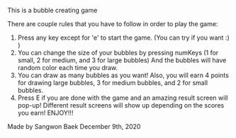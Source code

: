 This is a bubble creating game

There are couple rules that you have to follow in order to play the game: 

1. Press any key except for 'e' to start the game. (You can try if you want :) )
2. You can change the size of your bubbles by pressing numKeys (1 for small, 2 for medium, and 3 for large bubbles) And the bubbles will have random color each time you draw. 
3. You can draw as many bubbles as you want! Also, you will earn 4 points for drawing large bubbles, 3 for medium bubbles, and 2 for small bubbles.
4. Press E if you are done with the game and an amazing result screen will pop-up! Different result screens will show up depending on the scores you earn! ENJOY!!! 

Made by Sangwon Baek
December 9th, 2020

 
